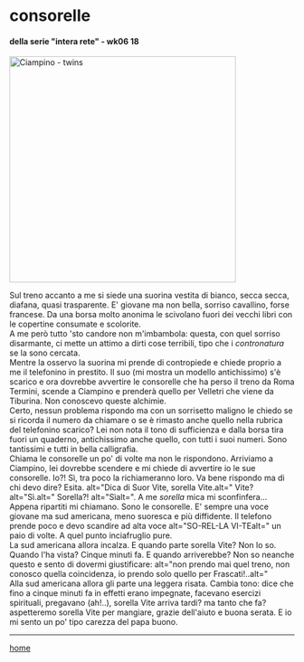 # consorelle 

#### della serie "intera rete" - wk06 18  
<img src="https://drive.google.com/uc?id=1gOOAH1bgmeXDEhIhXYJ2sjBnmmdt1fNF" alt="Ciampino - twins" width="400">   
<!--- /interarete045.png  --->  

Sul treno accanto a me si siede una suorina vestita di bianco, secca secca, diafana, quasi trasparente. E' giovane ma non bella, sorriso cavallino, forse francese. Da una borsa molto anonima le scivolano fuori dei vecchi libri con le copertine consumate e scolorite.  
A me però tutto 'sto candore non m'imbambola: questa, con quel sorriso disarmante, ci mette un attimo a dirti cose terribili, tipo che i *contronatura* se la sono cercata.  
Mentre la osservo la suorina mi prende di contropiede e chiede proprio a me il telefonino in prestito. Il suo (mi mostra un modello antichissimo) s'è scarico e ora dovrebbe avvertire le consorelle che ha perso il treno da Roma Termini, scende a Ciampino e prenderà quello per Velletri che viene da Tiburina. Non conoscevo queste alchimie.    
Certo, nessun problema rispondo ma con un sorrisetto maligno le chiedo se si ricorda il numero da chiamare o se è rimasto anche quello nella rubrica del telefonino scarico? Lei non nota il tono di sufficienza e dalla borsa tira fuori un quaderno, antichissimo anche quello, con tutti i suoi numeri. Sono tantissimi e tutti in bella calligrafia.       
Chiama le consorelle un po' di volte ma non le rispondono. Arriviamo a Ciampino, lei dovrebbe scendere e mi chiede di avvertire io le sue consorelle. Io?! Sì, tra poco la richiameranno loro. Va bene rispondo ma di chi devo dire? Esita. alt="Dica di Suor Vite, sorella Vite.alt=" Vite? alt="Sì.alt=" Sorella?! alt="Sìalt=". A me *sorella* mica mi sconfinfera...       
Appena ripartiti mi chiamano. Sono le consorelle. E' sempre una voce giovane ma sud americana, meno suoresca e più diffidente. Il telefono prende poco e devo scandire ad alta voce alt="SO-REL-LA VI-TEalt=" un paio di volte. A quel punto inciafruglio pure.  
La sud americana allora incalza. E quando parte sorella Vite? Non lo so. Quando l'ha vista? Cinque minuti fa. E quando arriverebbe? Non so neanche questo e sento di dovermi giustificare: alt="non prendo mai quel treno, non conosco quella coincidenza, io prendo solo quello per Frascati!..alt="  
Alla sud americana allora gli parte una leggera risata. Cambia tono: dice che fino a cinque minuti fa in effetti erano impegnate, facevano esercizi spirituali, pregavano (ah!..), sorella Vite arriva tardi? ma tanto che fa? aspetteremo sorella Vite per mangiare, grazie dell'aiuto e buona serata.
E io mi sento un po' tipo carezza del papa buono.     


---  
[home](/interarete.md)